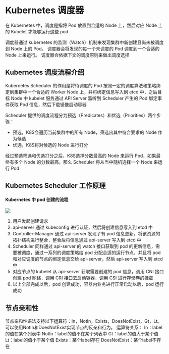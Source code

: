 # Kubernetes 调度器

在 Kubernetes 中，调度是指将 Pod 放置到合适的 Node 上，然后对应 Node 上的 Kubelet 才能够运行这些 pod

调度器通过 kubernetes 的监测（Watch）机制来发现集群中新创建且尚未被调度到 Node 上的 Pod。 调度器会将发现的每一个未调度的 Pod 调度到一个合适的 Node 上来运行。 调度器会依据下文的调度原则来做出调度选择

## Kubernetes 调度流程介绍

Kubernetes Scheduler 的作用是将待调度的 Pod 按照一定的调度算法和策略绑定到集群中一个合适的 Worker Node  上，并将绑定信息写入到 etcd 中，之后目标 Node 中 kubelet 服务通过 API Server 监听到 Scheduler 产生的 Pod 绑定事件获取 Pod 信息，然后下载镜像启动容器

Scheduler 提供的调度流程分为预选（Predicates）和优选（Priorities）两个步骤：

- 预选，K8S会遍历当前集群中的所有 Node，筛选出其中符合要求的 Node 作为候选
- 优选，K8S将对候选的 Node 进行打分

经过预选筛选和优选打分之后，K8S选择分数最高的 Node 来运行 Pod，如果最终有多个 Node 的分数最高，那么 Scheduler 将从当中随机选择一个 Node 来运行 Pod

## Kubernetes Scheduler 工作原理

#### Kubernetes 中 pod 创建的流程

![](https://bai-images-1258524516.cos.ap-beijing.myqcloud.com/cloudnactive-k8s/k8s-base/k8s-base-202204241735425.png)

1. 用户发起创建请求
2. api-server 通过 kubeconfig 进行认证，然后将创建信息写入到 etcd 中
3. Controller-Manager 通过 api-server 发现了有 pod 信息更新，将该资源的拓扑结构进行整合，整合后将信息通过 api-server 写入到 etcd 中
4. Scheduler 同样通过 api-server 的 watch 接口获取到 pod 的更新信息，需要被调度，通过一系列的调度策略给 pod 分配合适的运行节点，并且将 pod 和对应调度的节点的绑定信息交给 api-server，然后 api-server 写入到 etcd 中
5. 对应节点的 kubelet 从 api-server 获取需要创建的 pod 信息，调用 CNI 接口创建 pod 网络，调用 CRI 接口去启动容器，调用 CSI 进行存储卷的挂载
6. 以上全部完成以后，pod 创建成功，容器内业务进行正常启动以后，pod 运行成功

## 节点亲和性

节点亲和性语法支持以下运算符：In，NotIn，Exists，DoesNotExist，Gt，Lt。可以使用NotIn和DoesNotExist实现节点的反亲和行为。
运算符关系：
In：label的值在某个列表中
NotIn：label的值不在某个列表中
Gt：label的值大于某个值
Lt：label的值小于某个值
Exists：某个label存在
DoesNotExist：某个label不存在



